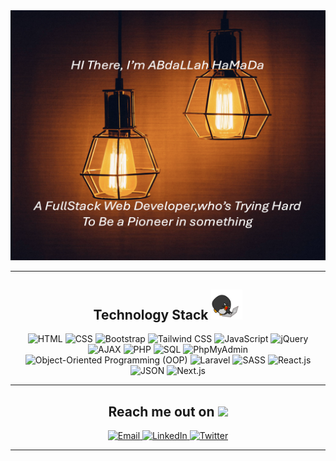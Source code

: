 
<div align="center">
  <img  width='700px' height='400px' src="https://github.com/AbHaMaDa/AbHaMaDa/blob/main/images/img%20header.png" />
</div align="center">

___

<h2 align="center">Technology Stack <img src="https://github.com/AbHaMaDa/AbHaMaDa/blob/main/images/laptop.gif" width="50"></h2>

<p align="center">
<!-- HTML -->
<img src="https://img.shields.io/badge/HTML-%23E34F26.svg?style=for-the-badge&logo=html5&logoColor=white" alt="HTML">

<!-- CSS -->
<img src="https://img.shields.io/badge/CSS-%231572B6.svg?style=for-the-badge&logo=css3&logoColor=white" alt="CSS">

<!-- Bootstrap -->
<img src="https://img.shields.io/badge/Bootstrap-%23563D7C.svg?style=for-the-badge&logo=bootstrap&logoColor=white" alt="Bootstrap">

<!-- Tailwind CSS -->
<img src="https://img.shields.io/badge/Tailwind_CSS-%2306B6D4.svg?style=for-the-badge&logo=tailwind-css&logoColor=white" alt="Tailwind CSS">

<!-- JavaScript -->
<img src="https://img.shields.io/badge/JavaScript-%23F7DF1E.svg?style=for-the-badge&logo=javascript&logoColor=black" alt="JavaScript">

<!-- jQuery -->
<img src="https://img.shields.io/badge/jQuery-%230769AD.svg?style=for-the-badge&logo=jquery&logoColor=white" alt="jQuery">

<!-- AJAX -->
<img src="https://img.shields.io/badge/AJAX-%230F8BB4.svg?style=for-the-badge&logo=ajax&logoColor=white" alt="AJAX">

<!-- PHP -->
<img src="https://img.shields.io/badge/PHP-%23777BB4.svg?style=for-the-badge&logo=php&logoColor=white" alt="PHP">

<!-- SQL -->
<img src="https://img.shields.io/badge/SQL-%2300758F.svg?style=for-the-badge&logo=sql&logoColor=white" alt="SQL">

<!-- PhpMyAdmin -->
<img src="https://img.shields.io/badge/PhpMyAdmin-%23666970.svg?style=for-the-badge&logo=phpmyadmin&logoColor=white" alt="PhpMyAdmin">

<!-- Object-Oriented Programming (OOP) -->
<img src="https://img.shields.io/badge/OOP-%2300ADD8.svg?style=for-the-badge&logo=oopp&logoColor=white" alt="Object-Oriented Programming (OOP)">

<!-- Laravel -->
<img src="https://img.shields.io/badge/Laravel-%23FF2D20.svg?style=for-the-badge&logo=laravel&logoColor=white" alt="Laravel">

<!-- SASS -->
<img src="https://img.shields.io/badge/SASS-%23CC6699.svg?style=for-the-badge&logo=sass&logoColor=white" alt="SASS">

<!-- React.js -->
<img src="https://img.shields.io/badge/React-%2361DAFB.svg?style=for-the-badge&logo=react&logoColor=black" alt="React.js">

<!-- JSON -->
<img src="https://img.shields.io/badge/JSON-%23000000.svg?style=for-the-badge&logo=json&logoColor=white" alt="JSON">

<!-- Next.js -->
<img src="https://img.shields.io/badge/Next.js-%23000000.svg?style=for-the-badge&logo=next-dot-js&logoColor=white" alt="Next.js">

</p>

---

<h2 align="center">Reach me out on <img src="https://media0.giphy.com/media/jqNPzdTTxQfOgOqpO4/source.gif" width="50"></h2>

<p align="center">
<!-- <img src="https://img.shields.io/badge/-ritik-purple?style=flat-square&logo=instagram&logoColor=white&link=https://www.instagram.com/pinkdogg307/"/> -->
<a href="mailto:abdallahhamada2103@gmail.com">
<img src="https://img.shields.io/badge/Email-%23D14836.svg?style=for-the-badge&logo=gmail&logoColor=white" alt="Email">
</a>
<a href="https://www.linkedin.com/in/abdallah-awadalla-4331a7298/">
<img src="https://img.shields.io/badge/LinkedIn-%230077B5.svg?style=for-the-badge&logo=linkedin&logoColor=white" alt="LinkedIn">
</a>
 <a href="https://x.com/abdallahamada99">
<img src="https://img.shields.io/badge/Twitter-%231DA1F2.svg?style=for-the-badge&logo=twitter&logoColor=white" alt="Twitter">
</a>
<!--
<a href="https://www.instagram.com/abdallah_hamada_153/" target="_blank">
  <img src="https://img.shields.io/badge/Instagram-%23E4405F.svg?style=for-the-badge&logo=instagram&logoColor=white" alt="Instagram">
</a>
  -->
</p>

---


